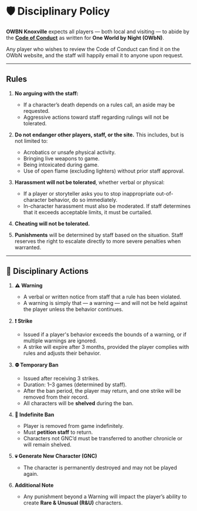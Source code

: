 # 🛡️ Disciplinary Policy

**OWBN Knoxville** expects all players — both local and visiting — to abide by the [**Code of Conduct**](http://www.owbn.net/content/code-of-conduct) as written for **One World by Night (OWbN)**.

Any player who wishes to review the Code of Conduct can find it on the OWbN website, and the staff will happily email it to anyone upon request.

---

## Rules

1. **No arguing with the staff:**
   - If a character’s death depends on a rules call, an aside may be requested.
   - Aggressive actions toward staff regarding rulings will not be tolerated.

2. **Do not endanger other players, staff, or the site.** This includes, but is not limited to:
   - Acrobatics or unsafe physical activity.
   - Bringing live weapons to game.
   - Being intoxicated during game.
   - Use of open flame (excluding lighters) without prior staff approval.

3. **Harassment will not be tolerated**, whether verbal or physical:
   - If a player or storyteller asks you to stop inappropriate out-of-character behavior, do so immediately.
   - In-character harassment must also be moderated. If staff determines that it exceeds acceptable limits, it must be curtailed.

4. **Cheating will not be tolerated.**

5. **Punishments** will be determined by staff based on the situation. Staff reserves the right to escalate directly to more severe penalties when warranted.

---

## 🔨 Disciplinary Actions

1. **⚠️ Warning**
   - A verbal or written notice from staff that a rule has been violated.
   - A warning is simply that — a warning — and will not be held against the player unless the behavior continues.

2. **❗ Strike**
   - Issued if a player's behavior exceeds the bounds of a warning, or if multiple warnings are ignored.
   - A strike will expire after 3 months, provided the player complies with rules and adjusts their behavior.

3. **⛔ Temporary Ban**
   - Issued after receiving 3 strikes.
   - Duration: 1–3 games (determined by staff).
   - After the ban period, the player may return, and one strike will be removed from their record.
   - All characters will be **shelved** during the ban.

4. **🚫 Indefinite Ban**
   - Player is removed from game indefinitely.
   - Must **petition staff** to return.
   - Characters not GNC’d must be transferred to another chronicle or will remain shelved.

5. **💀 Generate New Character (GNC)**
   - The character is permanently destroyed and may not be played again.

6. **Additional Note**
   - Any punishment beyond a Warning will impact the player’s ability to create **Rare & Unusual (R&U)** characters.
